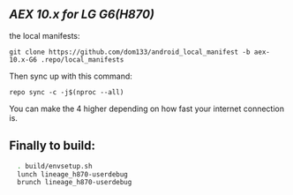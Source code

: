 _AEX 10.x for LG G6(H870)_
---------------------------

the local manifests:

	git clone https://github.com/dom133/android_local_manifest -b aex-10.x-G6 .repo/local_manifests

Then sync up with this command:

	repo sync -c -j$(nproc --all) 
	
You can make the 4 higher depending on how fast your internet connection is. 

Finally to build:
-----------------

```bash
  . build/envsetup.sh
  lunch lineage_h870-userdebug
  brunch lineage_h870-userdebug
```
